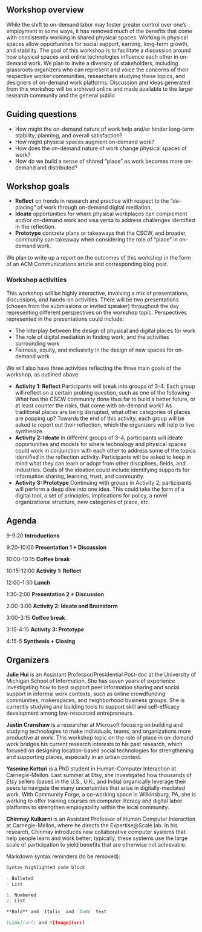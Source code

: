## Workshop overview

While the shift to on-demand labor may foster greater control over one’s employment in some ways, it has removed much of the benefits that come with consistently working in shared physical spaces. Working in physical spaces allow opportunities for social support, earning, long-term growth, and stability. The goal of this workshop is to facilitate a discussion around how physical spaces and online technologies influence each other in on-demand work. We plan to invite a diversity of stakeholders, including grassroots organizers who can represent and voice the concerns of their respective worker communities, researchers studying these topics, and designers of on-demand work platforms. Discussion and ideas generated from this workshop will be archived online and made available to the larger research community and the general public. 

## Guiding questions

- How might the on-demand nature of work help and/or hinder long-term stability, planning, and overall satisfaction?
- How might physical spaces augment on-demand work? 
- How does the on-demand nature of work change physical spaces of work? 
- How do we build a sense of shared “place” as work becomes more on-demand and distributed?

## Workshop goals

- **Reflect** on trends in research and practice with respect to the “de-placing” of work through on-demand digital mediation. 
- **Ideate** opportunities for where physical workplaces can complement and/or on-demand work and visa versa to address challenges identified in the reflection.
- **Prototype** concrete plans or takeaways that the CSCW, and broader, community can takeaway when considering the role of “place” in on-demand work. 

We plan to write up a report on the outcomes of this workshop in the form of an ACM Communications article and corresponding blog post.

### Workshop activities

This workshop will be highly interactive, involving a mix of presentations, discussions, and hands-on activities. There will be two presentations (chosen from the submissions or invited speaker) throughout the day representing different perspectives on the workshop topic. Perspectives represented in the presentations could include:  

- The interplay between the design of physical and digital places for work
- The role of digital mediation in finding work, and the activities surrounding work
- Fairness, equity, and inclusivity in the design of new spaces for on-demand work

We will also have three activities reflecting the three main goals of the workshop, as outlined above:  

- **Activity 1: Reflect** Participants will break into groups of 3-4. Each group will reflect on a certain probing question, such as one of the following: What has the CSCW community done thus far to build a better future, or at least counter the risks, that come with on-demand work? As traditional places are being disrupted, what other categories of places are popping up? Towards the end of this activity, each group will be asked to report out their reflection, which the organizers will help to live synthesize.
- **Activity 2: Ideate** In different groups of 3-4, participants will ideate opportunities and models for where technology and physical spaces could work in conjunction with each other to address some of the topics identified in the reflection activity. Participants will be asked to keep in mind what they can learn or adopt from other disciplines, fields, and industries. Goals of the ideation could include identifying supports for information sharing, learning, trust, and community.
- **Activity 3: Prototype** Continuing with groups in Activity 2, participants will perform a deep dive into one idea. This could take the form of a digital tool, a set of principles, implications for policy, a novel organizational structure, new categories of place, etc.


## Agenda

9-9:20 **Introductions**  

9:20-10:00 **Presentation 1 + Discussion**  

10:00-10:15 **Coffee break**  

10:15-12:00 **Activity 1: Reflect**  

12:00-1:30 **Lunch**  

1:30-2:00 **Presentation 2 + Discussion**  

2:00-3:00 **Activity 2: Ideate and Brainstorm**  

3:00-3:15 **Coffee break**  

3:15-4:15 **Activity 3: Prototype** 

4:15-5 **Synthesis + Closing**



## Organizers

**Julie Hui** is an Assistant Professor/Presidential Post-doc at the University of Michigan School of Information. She has seven years of experience investigating how to best support peer information sharing and social support in informal work contexts, such as online crowdfunding communities, makerspaces, and neighborhood business groups. She is currently studying and building tools to support skill and self-efficacy development among low-resourced entrepreneurs.  

**Justin Cranshaw** is a researcher at Microsoft focusing on building and studying technologies to make individuals, teams, and organizations more productive at work. This workshop topic on the role of place in on-demand work bridges his current research interests to his past research, which focused on designing location-based social technologies for strengthening and supporting places, especially in an urban context.   

**Yasmine Kotturi** is a PhD student in Human-Computer Interaction at Carnegie-Mellon. Last summer at Etsy, she investigated how thousands of Etsy sellers (based in the U.S., U.K., and India) organically leverage their peers to navigate the many uncertainties that arise in digitally-mediated work. With Community Forge, a co-working space in Wilkinsburg, PA, she is working to offer training courses on computer literacy and digital labor platforms to strengthen employability within the local community.   

**Chinmay Kulkarni** is an Assistant Professor of Human Computer Interaction at Carnegie-Mellon, where he directs the Expertise@Scale lab. In his research, Chinmay introduces new collaborative computer systems that help people learn and work better; typically, these systems use the large scale of participation to yield benefits that are otherwise not achievable. 



Markdown syntax reminders (to be removed):

```markdown
Syntax highlighted code block

- Bulleted
- List

1. Numbered
2. List

**Bold** and _Italic_ and `Code` text

[Link](url) and ![Image](src)
```


